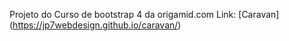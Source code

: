 Projeto do Curso de bootstrap 4 da origamid.com
Link: [Caravan] (https://jp7webdesign.github.io/caravan/)

